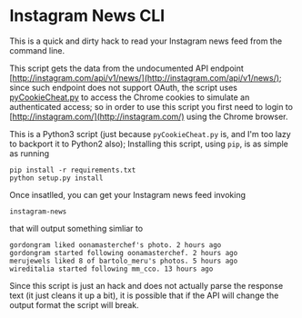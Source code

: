 Instagram News CLI
==================

This is a quick and dirty hack to read your Instagram news feed from the
command line.

This script gets the data from the undocumented API endpoint [http://instagram.com/api/v1/news/](http://instagram.com/api/v1/news/); since such endpoint does not support OAuth, the script uses [pyCookieCheat.py](https://gist.github.com/n8henrie/8715089) to access the Chrome cookies to simulate an authenticated access; so in order to use this script you first need to login to [http://instagram.com/](http://instagram.com/) using the Chrome browser.

This is a Python3 script (just because `pyCookieCheat.py` is, and I'm too lazy
to backport it to Python2 also);  Installing this script, using `pip`, is as
simple as running

	pip install -r requirements.txt
	python setup.py install

Once insatlled, you can get your Instagram news feed invoking

	instagram-news

that will output something simliar to

	gordongram liked oonamasterchef's photo. 2 hours ago
	gordongram started following oonamasterchef. 2 hours ago
	merujewels liked 8 of bartolo_meru's photos. 5 hours ago
	wireditalia started following mm_cco. 13 hours ago

Since this script is just an hack and does not actually parse the response
text (it just cleans it up a bit), it is possible that if the API will change
the output format the script will break.
